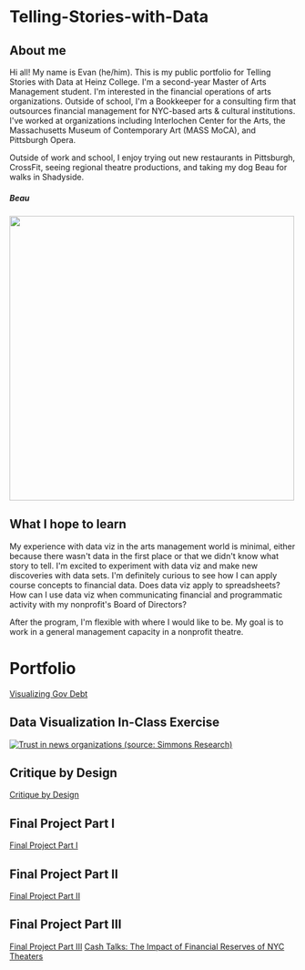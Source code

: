 # Telling-Stories-with-Data

## About me
Hi all! My name is Evan (he/him). This is my public portfolio for Telling Stories with Data at Heinz College. I'm a second-year Master of Arts Management student. I'm interested in the financial operations of arts organizations. Outside of school, I'm a Bookkeeper for a consulting firm that outsources financial management for NYC-based arts & cultural institutions. I've worked at organizations including Interlochen Center for the Arts, the Massachusetts Museum of Contemporary Art (MASS MoCA), and Pittsburgh Opera. 

Outside of work and school, I enjoy trying out new restaurants in Pittsburgh, CrossFit, seeing regional theatre productions, and taking my dog Beau for walks in Shadyside. 

##### Beau
<img src="https://user-images.githubusercontent.com/112351182/188321833-2c671f4e-6369-4145-9e0d-8495ed8ee378.jpeg" width="500">

## What I hope to learn
My experience with data viz in the arts management world is minimal, either because there wasn't data in the first place or that we didn't know what story to tell. I'm excited to experiment with data viz and make new discoveries with data sets. I'm definitely curious to see how I can apply course concepts to financial data. Does data viz apply to spreadsheets? How can I use data viz when communicating financial and programmatic activity with my nonprofit's Board of Directors?

After the program, I'm flexible with where I would like to be. My goal is to work in a general management capacity in a nonprofit theatre. 

# Portfolio

[Visualizing Gov Debt](VisualizingGovDebt.md)

## Data Visualization In-Class Exercise 

<div class='tableauPlaceholder' id='viz1663075574979' style='position: relative'><noscript><a href='#'><img alt='Trust in news organizations (source: Simmons Research) ' src='https:&#47;&#47;public.tableau.com&#47;static&#47;images&#47;Re&#47;RegionalSalesandProfitsTableauTutorial_16630755285340&#47;Sheet5&#47;1_rss.png' style='border: none' /></a></noscript><object class='tableauViz'  style='display:none;'><param name='host_url' value='https%3A%2F%2Fpublic.tableau.com%2F' /> <param name='embed_code_version' value='3' /> <param name='site_root' value='' /><param name='name' value='RegionalSalesandProfitsTableauTutorial_16630755285340&#47;Sheet5' /><param name='tabs' value='no' /><param name='toolbar' value='yes' /><param name='static_image' value='https:&#47;&#47;public.tableau.com&#47;static&#47;images&#47;Re&#47;RegionalSalesandProfitsTableauTutorial_16630755285340&#47;Sheet5&#47;1.png' /> <param name='animate_transition' value='yes' /><param name='display_static_image' value='yes' /><param name='display_spinner' value='yes' /><param name='display_overlay' value='yes' /><param name='display_count' value='yes' /><param name='language' value='en-US' /><param name='filter' value='publish=yes' /></object></div>                
<script type='text/javascript'>                   
  var divElement = document.getElementById('viz1663075574979');                
  var vizElement = divElement.getElementsByTagName('object')[0];                 
  vizElement.style.width='100%';vizElement.style.height=(divElement.offsetWidth*0.75)+'px';              
  var scriptElement = document.createElement('script');                
  scriptElement.src = 'https://public.tableau.com/javascripts/api/viz_v1.js';              
  vizElement.parentNode.insertBefore(scriptElement, vizElement);            
</script>

## Critique by Design
[Critique by Design](CritiquebyDesign.md)
## Final Project Part I
[Final Project Part I](final_project_Evan.md)
## Final Project Part II
[Final Project Part II](final_project_part_II.md)
## Final Project Part III
[Final Project Part III](final_project_part_III.md)
[Cash Talks: The Impact of Financial Reserves of NYC Theaters](https://carnegiemellon.shorthandstories.com/cashonhand/index.html)
